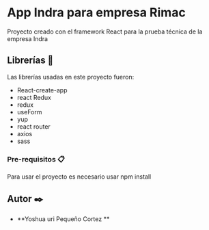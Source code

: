 # App Indra para empresa Rimac

Proyecto creado con el framework React para la prueba técnica de la empresa Indra 

## Librerías  🚀
Las librerías usadas en este proyecto fueron:
- React-create-app
- react Redux
- redux
- useForm
- yup
- react router
- axios
- sass


### Pre-requisitos 📋

Para usar el proyecto es necesario usar npm install


## Autor ✒️



* **Yoshua uri Pequeño Cortez ** 

